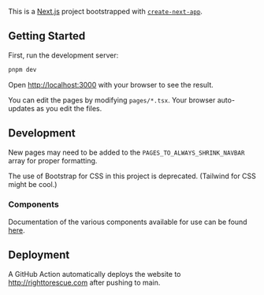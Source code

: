 This is a [Next.js](https://nextjs.org/) project bootstrapped with [`create-next-app`](https://github.com/vercel/next.js/tree/canary/packages/create-next-app).

## Getting Started

First, run the development server:

```bash
pnpm dev
```

Open [http://localhost:3000](http://localhost:3000) with your browser to see the result.

You can edit the pages by modifying `pages/*.tsx`. Your browser auto-updates as you edit the files.

## Development

New pages may need to be added to the `PAGES_TO_ALWAYS_SHRINK_NAVBAR` array for proper formatting.

The use of Bootstrap for CSS in this project is deprecated. (Tailwind for CSS might be cool.)

### Components

Documentation of the various components available for use can be found [here](README_components.md).

## Deployment

A GitHub Action automatically deploys the website to http://righttorescue.com after pushing to main.

